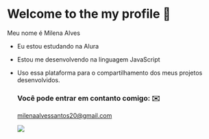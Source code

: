 # Welcome to the my profile  💜

Meu nome é Milena Alves 

- Eu estou estudando na Alura
- Estou me desenvolvendo na linguagem JavaScript
- Uso essa plataforma para o compartilhamento dos meus projetos desenvolvidos.

  ### Você pode entrar em contanto comigo: ✉️

  milenaalvessantos20@gmail.com



  ![](  https://media1.tenor.com/m/n6FQqYwJWo8AAAAC/zendaya-challengers-challengers-movie.gif)
 
